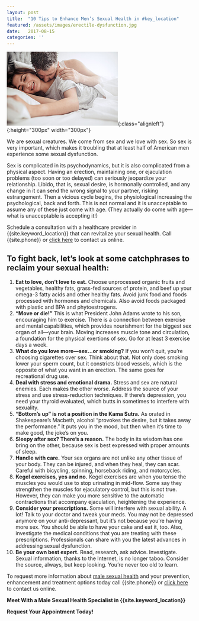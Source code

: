```yaml
---
layout: post
title:  "10 Tips to Enhance Men’s Sexual Health in #key_location"
featured: /assets/images/erectile-dysfunction.jpg
date:   2017-08-15
categories: ''
---
```

![10 Tips to Enhance Men’s Sexual Health in {{site.keyword_location}}](/assets/images/erectile-dysfunction.jpg){:class="alignleft"}{:height="300px" width="300px"}
<p>We are sexual creatures. We come from sex and we love with sex. So sex is very important, which makes it troubling that at least half of American men experience some sexual dysfunction.</p>
<p>Sex is complicated in its psychodynamics, but it is also complicated from a physical aspect. Having an erection, maintaining one, or ejaculation problems (too soon or too delayed) can seriously jeopardize your relationship. Libido, that is, sexual desire, is hormonally controlled, and any change in it can send the wrong signal to your partner, risking estrangement. Then a vicious cycle begins, the physiological increasing the psychological, back and forth. This is not normal and it is unacceptable to assume any of these just come with age. (They actually do come with age—what is unacceptable is accepting it!)</p>
<p>Schedule a consultation with a healthcare provider in {{site.keyword_location}} that can revitalize your sexual health. Call {{site.phone}} or <a href="{{site.click_here}}">click here</a> to contact us online.</p>
<h2>To fight back, let’s look at some catchphrases to reclaim your sexual health:</h2>
<ol type="1.">
  <li><strong>Eat to love, don’t love to eat.</strong> Choose unprocessed organic fruits and vegetables, healthy fats, grass-fed sources of protein, and beef up your omega-3 fatty acids and other healthy fats. Avoid junk food and foods processed with hormones and chemicals. Also avoid foods packaged with plastic and BPA and phytoestrogens.</li>
<li><strong>“Move or die!”</strong> This is what President John Adams wrote to his son, encouraging him to exercise. There is a connection between exercise and mental capabilities, which provides nourishment for the biggest sex organ of all—your brain. Moving increases muscle tone and circulation, a foundation for the physical exertions of sex. Go for at least 3 exercise days a week.</li>
  <li><strong>What do you love more—sex…or smoking?</strong> If you won’t quit, you’re choosing cigarettes over sex. Think about that. Not only does smoking lower your sperm count, but it constricts blood vessels, which is the opposite of what you want in an erection. The same goes for recreational drug use.</li>
  <li><strong>Deal with stress and emotional drama.</strong> Stress and sex are natural enemies. Each makes the other worse. Address the source of your stress and use stress-reduction techniques. If there’s depression, you need your thyroid evaluated, which butts in sometimes to interfere with sexuality.</li>
  <li><strong>“Bottom’s up” is not a position in the Kama Sutra.</strong> As orated in Shakespeare’s Macbeth, alcohol “provokes the desire, but it takes away the performance.” It puts you in the mood, but then when it’s time to make good, the joke’s on you.</li>
  <li><strong>Sleepy after sex? There’s a reason.</strong> The body in its wisdom has one bring on the other, because sex is best expressed with proper amounts of sleep.</li> 
  <li><strong>Handle with care.</strong> Your sex organs are not unlike any other tissue of your body. They can be injured, and when they heal, they can scar. Careful with bicycling, spinning, horseback riding, and motorcycles.</li>
  <li><strong>Kegel exercises, yes and no.</strong> Kegel exercises are when you tense the muscles you would use to stop urinating in mid-flow. Some say they strengthen the muscles for ejaculatory control, but this is not true. However, they can make you more sensitive to the automatic contractions that accompany ejaculation, heightening the experience.</li>
  <li><strong>Consider your prescriptions.</strong> Some will interfere with sexual ability. A lot! Talk to your doctor and tweak your meds. You may not be depressed anymore on your anti-depressant, but it’s not because you’re having more sex. You should be able to have your cake and eat it, too. Also, investigate the medical conditions that you are treating with these prescriptions. Professionals can share with you the latest advances in addressing sexual dysfunction.</li>
  <li><strong>Be your own best expert.</strong> Read, research, ask advice. Investigate. Sexual information, thanks to the Internet, is no longer taboo. Consider the source, always, but keep looking. You’re never too old to learn. </li>
  </ol>
<p>To request more information about <u>male sexual health</u> and your prevention, enhancement and treatment options today call {{site.phone}} or <a href="{{site.click_here}}">click here</a> to contact us online.</p>
<p><strong>Meet With a Male Sexual Health Specialist in {{site.keyword_location}}</strong></p>
<p><strong>Request Your Appointment Today!</strong></p>
